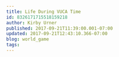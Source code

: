 ```yaml
---
title: Life During VUCA Time
id: 8326171715518159218
author: Kirby Urner
published: 2017-09-21T11:39:00.001-07:00
updated: 2017-09-21T12:43:10.366-07:00
blog: world_game
tags: 
---
```


